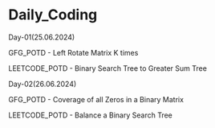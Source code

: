# Daily_Coding

Day-01(25.06.2024)

GFG_POTD - Left Rotate Matrix K times

LEETCODE_POTD - Binary Search Tree to Greater Sum Tree


Day-02(26.06.2024)

GFG_POTD - Coverage of all Zeros in a Binary Matrix

LEETCODE_POTD - Balance a Binary Search Tree
